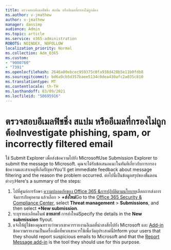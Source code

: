 ```yaml
---
title: ตรวจสอบอีเมลฟิชชิ่ง สแปม หรืออีเมลที่กรองไม่ถูกต้อง
ms.author: v-jmathew
author: v-jmathew
manager: dansimp
audience: Admin
ms.topic: article
ms.service: o365-administration
ROBOTS: NOINDEX, NOFOLLOW
localization_priority: Normal
ms.collection: Adm_O365
ms.custom:
- "9000760"
- "7391"
ms.openlocfilehash: 2646a80ebcec959375c8fa938d420b5e11b0fdb8
ms.sourcegitcommit: bd6a9cb5d357baee5134c0dea430afc2a035c810
ms.translationtype: MT
ms.contentlocale: th-TH
ms.lasthandoff: 03/09/2021
ms.locfileid: "50695916"
---
```

# <a name="investigate-phishing-spam-or-incorrectly-filtered-email"></a><span data-ttu-id="7789c-102">ตรวจสอบอีเมลฟิชชิ่ง สแปม หรืออีเมลที่กรองไม่ถูกต้อง</span><span class="sxs-lookup"><span data-stu-id="7789c-102">Investigate phishing, spam, or incorrectly filtered email</span></span>

<span data-ttu-id="7789c-103">ใช้ Submit Explorer เพื่อส่งข้อความไปยัง Microsoft</span><span class="sxs-lookup"><span data-stu-id="7789c-103">Use Submission Explorer to submit the message to Microsoft.</span></span> <span data-ttu-id="7789c-104">คุณจะได้รับข้อเสนอแนะในทันทีเกี่ยวกับการกรองข้อความและสาเหตุที่เกิดปัญหา</span><span class="sxs-lookup"><span data-stu-id="7789c-104">You'll get immediate feedback about message filtering and the reason the problem occurred.</span></span> <span data-ttu-id="7789c-105">ต่อไปนี้เป็นข้อมูลสรุปของขั้นตอนต่างๆ:</span><span class="sxs-lookup"><span data-stu-id="7789c-105">Here's a summary of the steps:</span></span>

1. <span data-ttu-id="7789c-106">ไปที่ศูนย์การรักษา [ความปลอดภัยของ Office 365 &การปฏิบัติตามนโยบาย](https://go.microsoft.com/fwlink/p/?linkid=2077143)เลือกการส่งการจัดการภัยคุกคาม แล้วเลือก  >  **+ส่งใหม่**</span><span class="sxs-lookup"><span data-stu-id="7789c-106">Go to the [Office 365 Security & Compliance Center](https://go.microsoft.com/fwlink/p/?linkid=2077143), select **Threat management** > **Submissions**, and then select **+New submission**.</span></span>
2. <span data-ttu-id="7789c-107">ระบุรายละเอียดในฟ **ลายเอาท์** การส่งใหม่</span><span class="sxs-lookup"><span data-stu-id="7789c-107">Specify the details in the **New submission** flyout.</span></span>
3. <span data-ttu-id="7789c-108">แจ้งให้ผู้ใช้ของคุณทราบว่าพวกเขาควรรายงานอีเมลที่น่าสงสัยไปยัง Microsoft และ [Add-in](https://go.microsoft.com/fwlink/?linkid=2092385) ข้อความรายงานเป็นเครื่องมือที่พวกเขาควรใช้เพื่อวัตถุประสงค์นี้</span><span class="sxs-lookup"><span data-stu-id="7789c-108">Inform your users that they should report suspicious emails to Microsoft and that the [Report Message add-in](https://go.microsoft.com/fwlink/?linkid=2092385) is the tool they should use for this purpose.</span></span>
